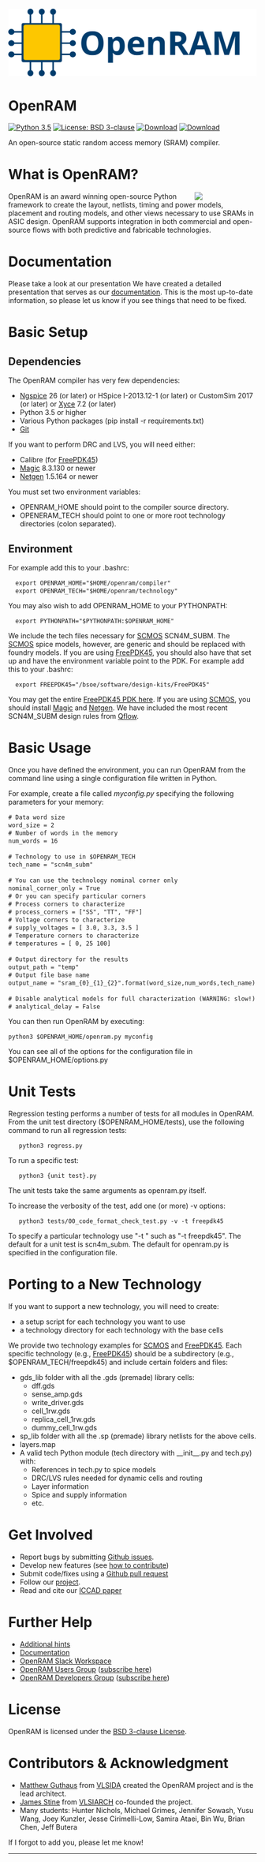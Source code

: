![](./images/OpenRAM_logo_yellow_transparent.svg)
# OpenRAM

[![Python 3.5](https://img.shields.io/badge/Python-3.5-green.svg)](https://www.python.org/)
[![License: BSD 3-clause](./images/license_badge.svg)](./LICENSE)
[![Download](./images/download-stable-blue.svg)](https://github.com/VLSIDA/OpenRAM/archive/stable.zip)
[![Download](./images/download-unstable-blue.svg)](https://github.com/VLSIDA/OpenRAM/archive/dev.zip)

An open-source static random access memory (SRAM) compiler.

# What is OpenRAM?
<img align="right" width="25%" src="images/SCMOS_16kb_sram.jpg">

OpenRAM is an award winning open-source Python framework to create the layout,
netlists, timing and power models, placement and routing models, and
other views necessary to use SRAMs in ASIC design. OpenRAM supports
integration in both commercial and open-source flows with both
predictive and fabricable technologies.

# Documentation

Please take a look at our presentation We have created a detailed
presentation that serves as our [documentation][documentation].
This is the most up-to-date information, so please let us know if you see
things that need to be fixed.

# Basic Setup

## Dependencies

The OpenRAM compiler has very few dependencies:
+ [Ngspice] 26 (or later) or HSpice I-2013.12-1 (or later) or CustomSim 2017 (or later) or [Xyce] 7.2 (or later)
+ Python 3.5 or higher
+ Various Python packages (pip install -r requirements.txt)
+ [Git]

If you want to perform DRC and LVS, you will need either:
+ Calibre (for [FreePDK45])
+ [Magic] 8.3.130 or newer
+ [Netgen] 1.5.164 or newer

You must set two environment variables: 
+ OPENRAM\_HOME should point to the compiler source directory. 
+ OPENERAM\_TECH should point to one or more root technology directories (colon separated).

## Environment

For example add this to your .bashrc:

```
  export OPENRAM_HOME="$HOME/openram/compiler"
  export OPENRAM_TECH="$HOME/openram/technology"
```

You may also wish to add OPENRAM\_HOME to your PYTHONPATH:

```
  export PYTHONPATH="$PYTHONPATH:$OPENRAM_HOME"
```

We include the tech files necessary for [SCMOS] SCN4M_SUBM. The
[SCMOS] spice models, however, are generic and should be replaced with
foundry models.  If you are using [FreePDK45], you should also have
that set up and have the environment variable point to the PDK. For
example add this to your .bashrc:

```
  export FREEPDK45="/bsoe/software/design-kits/FreePDK45"
```

You may get the entire [FreePDK45 PDK here][FreePDK45].
If you are using [SCMOS], you should install [Magic] and [Netgen].
We have included the most recent SCN4M_SUBM design rules from [Qflow].

# Basic Usage

Once you have defined the environment, you can run OpenRAM from the command line 
using a single configuration file written in Python. 

For example, create a file called *myconfig.py* specifying the following
parameters for your memory:

```
# Data word size
word_size = 2
# Number of words in the memory
num_words = 16

# Technology to use in $OPENRAM_TECH
tech_name = "scn4m_subm"

# You can use the technology nominal corner only
nominal_corner_only = True
# Or you can specify particular corners
# Process corners to characterize
# process_corners = ["SS", "TT", "FF"]
# Voltage corners to characterize
# supply_voltages = [ 3.0, 3.3, 3.5 ]
# Temperature corners to characterize
# temperatures = [ 0, 25 100]

# Output directory for the results
output_path = "temp"
# Output file base name
output_name = "sram_{0}_{1}_{2}".format(word_size,num_words,tech_name)

# Disable analytical models for full characterization (WARNING: slow!)
# analytical_delay = False

```

You can then run OpenRAM by executing:
```
python3 $OPENRAM_HOME/openram.py myconfig
```
You can see all of the options for the configuration file in
$OPENRAM\_HOME/options.py

# Unit Tests

Regression testing  performs a number of tests for all modules in OpenRAM.
From the unit test directory ($OPENRAM\_HOME/tests), 
use the following command to run all regression tests:

```
   python3 regress.py
```
To run a specific test:
```
   python3 {unit test}.py 
```
The unit tests take the same arguments as openram.py itself. 

To increase the verbosity of the test, add one (or more) -v options:
```
   python3 tests/00_code_format_check_test.py -v -t freepdk45
```
To specify a particular technology use "-t <techname>" such as
"-t freepdk45". The default for a unit test is scn4m_subm. 
The default for openram.py is specified in the configuration file.


# Porting to a New Technology

If you want to support a new technology, you will need to create:
+ a setup script for each technology you want to use
+ a technology directory for each technology with the base cells 

We provide two technology examples for [SCMOS] and [FreePDK45]. Each
specific technology (e.g., [FreePDK45]) should be a subdirectory
(e.g., $OPENRAM_TECH/freepdk45) and include certain folders and files:
* gds_lib folder with all the .gds (premade) library cells:
  * dff.gds
  * sense_amp.gds
  * write_driver.gds
  * cell_1rw.gds
  * replica\_cell\_1rw.gds 
  * dummy\_cell\_1rw.gds 
* sp_lib folder with all the .sp (premade) library netlists for the above cells.
* layers.map 
* A valid tech Python module (tech directory with \_\_init\_\_.py and tech.py) with:
  * References in tech.py to spice models
  * DRC/LVS rules needed for dynamic cells and routing
  * Layer information
  * Spice and supply information
  * etc.

# Get Involved

+ Report bugs by submitting [Github issues].
+ Develop new features (see [how to contribute](./CONTRIBUTING.md))
+ Submit code/fixes using a [Github pull request] 
+ Follow our [project][Github project].
+ Read and cite our [ICCAD paper][OpenRAMpaper]

# Further Help

+ [Additional hints](./HINTS.md)
+ [Documentation][documentation]
+ [OpenRAM Slack Workspace][Slack]
+ [OpenRAM Users Group][user-group] ([subscribe here][user-group-subscribe])
+ [OpenRAM Developers Group][dev-group] ([subscribe here][dev-group-subscribe])

# License 

OpenRAM is licensed under the [BSD 3-clause License](./LICENSE).

# Contributors & Acknowledgment

- [Matthew Guthaus] from [VLSIDA] created the OpenRAM project and is the lead architect.
- [James Stine] from [VLSIARCH] co-founded the project.
- Many students: Hunter Nichols, Michael Grimes, Jennifer Sowash, Yusu Wang, Joey Kunzler, Jesse Cirimelli-Low, Samira Ataei, Bin Wu, Brian Chen, Jeff Butera

If I forgot to add you, please let me know!

* * *

[Matthew Guthaus]:       https://users.soe.ucsc.edu/~mrg
[James Stine]:           https://ece.okstate.edu/content/stine-james-e-jr-phd
[VLSIDA]:                https://vlsida.soe.ucsc.edu
[VLSIARCH]:              https://vlsiarch.ecen.okstate.edu/
[OpenRAMpaper]:          https://ieeexplore.ieee.org/document/7827670/

[Github issues]:         https://github.com/VLSIDA/OpenRAM/issues
[Github pull request]:   https://github.com/VLSIDA/OpenRAM/pulls
[Github project]:       https://github.com/VLSIDA/OpenRAM

[documentation]:         https://docs.google.com/presentation/d/10InGB33N51I6oBHnqpU7_w9DXlx-qe9zdrlco2Yc5co/edit?usp=sharing
[dev-group]:             mailto:openram-dev-group@ucsc.edu
[user-group]:            mailto:openram-user-group@ucsc.edu
[dev-group-subscribe]:   mailto:openram-dev-group+subscribe@ucsc.edu
[user-group-subscribe]:  mailto:openram-user-group+subscribe@ucsc.edu

[Magic]:                 http://opencircuitdesign.com/magic/
[Netgen]:                http://opencircuitdesign.com/netgen/
[Qflow]:                 http://opencircuitdesign.com/qflow/history.html
[Ngspice]:               http://ngspice.sourceforge.net/
[Xyce]:                  http://xyce.sandia.gov/
[Git]:                   https://git-scm.com/

[OSUPDK]:                https://vlsiarch.ecen.okstate.edu/flow/
[FreePDK45]:             https://www.eda.ncsu.edu/wiki/FreePDK45:Contents
[SCMOS]:                 https://www.mosis.com/files/scmos/scmos.pdf

[Slack]:                 https://join.slack.com/t/openram/shared_invite/enQtNDgxMjc3NzU5NTI1LWZiYWMwNjNkZThmYTdkODc3NDE1NDhjNzUxNDhmMDQ4ZTM3NDgwNWFlNjM5NWFiZDkyMzBlNzc1NTg3ZjllNTY
